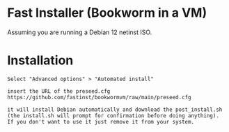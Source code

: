 # Fast Installer (Bookworm in a VM)
Assuming you are running a Debian 12 netinst ISO.

# Installation
```
Select "Advanced options" > "Automated install"

insert the URL of the preseed.cfg https://github.com/fastinst/bookwormvm/raw/main/preseed.cfg

it will install Debian automatically and download the post_install.sh (the install.sh will prompt for confirmation before doing anything). If you don't want to use it just remove it from your system.
```
